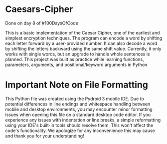 # Caesars-Cipher
Done on day 8 of #100DaysOfCode

This is a basic implementation of the Caesar Cipher, one of the earliest and simplest encryption techniques.
The program can encode a word by shifting each letter forward by a user-provided number.
It can also decode a word by shifting the letters backward using the same shift value.
Currently, it only works with single words, but an upgrade to handle whole sentences is planned.
This project was built as practice while learning functions, parameters, arguments, and positional/keyword arguments in Python.

# Important Note on File Formatting
This Python file was created using the Pydroid 3 mobile IDE. Due to potential differences in line endings and whitespace handling between mobile and desktop environments, you may encounter minor formatting issues when opening this file on a standard desktop code editor.
If you experience any issues with indentation or line breaks, a simple reformatting using your IDE's built-in tools should resolve them.  This won't affect the code's functionality.
We apologize for any inconvenience this may cause and thank you for your understanding!
